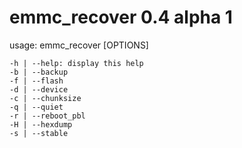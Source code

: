 emmc_recover 0.4 alpha 1
============

usage: 
emmc_recover [OPTIONS]

	-h | --help: display this help	
	-b | --backup
	-f | --flash
	-d | --device
	-c | --chunksize
	-q | --quiet
	-r | --reboot_pbl
	-H | --hexdump
	-s | --stable
